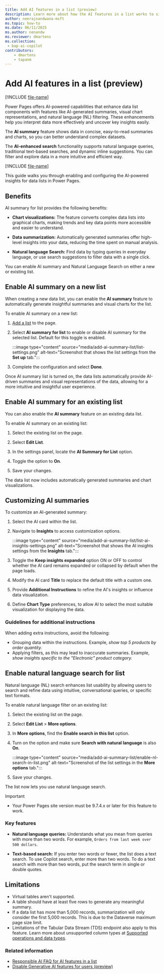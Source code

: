 ```yaml
---
title: Add AI features in a list (preview)
description: Learn more about how the AI features in a list works to simplify and summarize data in Microsoft Power Pages.
author: neerajnandwana-msft
ms.topic: how-to
ms.date: 06/11/2025
ms.author: nenandw
ms.reviewer: dmartens
ms.collection:
 - bap-ai-copilot
contributors:
    - dmartens
    - tapanm
---
```


# Add AI features in a list (preview)

[!INCLUDE [file-name](~/../shared-content/shared/preview-includes/preview-banner.md)]

Power Pages offers AI-powered capabilities that enhance data list components with features like AI-generated summaries, visual chart representations, and natural language (NL) filtering. These enhancements help you interpret data more effectively and uncover key insights easily.

The **AI summary** feature shows data in concise, easy-to-read summaries and charts, so you can better understand complex datasets.

The **AI-enhanced search** functionality supports natural language queries, traditional text-based searches, and dynamic inline suggestions. You can filter and explore data in a more intuitive and efficient way.

[!INCLUDE [file-name](~/../shared-content/shared/preview-includes/preview-note-pp.md)]

This guide walks you through enabling and configuring the AI-powered insights for data lists in Power Pages.

## Benefits

AI summary for list provides the following benefits:

- **Chart visualizations:** The feature converts complex data lists into graphical charts, making trends and key data points more accessible and easier to understand.

- **Data summarization:** Automatically generated summaries offer high-level insights into your data, reducing the time spent on manual analysis.

- **Natural language Search:** Find data by typing queries in everyday language, or use search suggestions to filter data with a single click.

You can enable AI summary and Natural Language Search on either a new or existing list.

## Enable AI summary on a new list

When creating a new data list, you can enable the **AI summary** feature to automatically generate insightful summaries and visual charts for the list.

To enable AI summary on a new list:

1. [Add a list](/power-pages/getting-started/add-list) to the page.

1. Select **AI summary for list** to enable or disable AI summary for the selected list. Default for this toggle is enabled.

   :::image type="content" source="media/add-ai-summary-list/list-settings.png" alt-text="Screenshot that shows the list settings from the **Set up** tab.":::

1. Complete the configuration and select **Done**.

Once AI summary list is turned on, the data lists automatically provide AI-driven summaries and visual representations of the data, allowing for a more intuitive and insightful user experience.

## Enable AI summary for an existing list

You can also enable the **AI summary** feature on an existing data list.

To enable AI summary on an existing list:

1. Select the existing list on the page.

1. Select **Edit List**.

1. In the settings panel, locate the **AI Summary for List** option.

1. Toggle the option to **On**.

1. Save your changes.

The data list now includes automatically generated summaries and chart visualizations.

## Customizing AI summaries

To customize an AI-generated summary:

1. Select the AI card within the list.

1. Navigate to **Insights** to access customization options.

   :::image type="content" source="media/add-ai-summary-list/list-ai-insights-settings.png" alt-text="Screenshot that shows the AI insights settings from the **Insights** tab.":::

1. Toggle the **Keep insights expanded** option ON or OFF to control whether the AI card remains expanded or collapsed by default when the page loads.

1. Modify the AI card **Title** to replace the default title with a custom one.

1. Provide **Additional Instructions** to refine the AI's insights or influence data visualization.

1. Define **Chart Type** preferences, to allow AI to select the most suitable visualization for displaying the data.

### Guidelines for additional instructions

When adding extra instructions, avoid the following:

- Grouping data within the instructions. Example, *show top 5 products by order quantity.*
- Applying filters, as this may lead to inaccurate summaries. Example, *show insights specific to the "Electronic" product category.*

## Enable natural language search for list

Natural language (NL) search enhances list usability by allowing users to search and refine data using intuitive, conversational queries, or specific text formats.

To enable natural language filter on an existing list:

1. Select the existing list on the page.

1. Select **Edit List** > **More options**.

1. In **More options**, find the **Enable search in this list** option.

1. Turn on the option and make sure **Search with natural language** is also **On**.

   :::image type="content" source="media/add-ai-summary-list/enable-nl-search-in-list.png" alt-text="Screenshot of the list settings in the **More options** tab.":::

1. Save your changes.

The list now lets you use natural language search.

> [!IMPORTANT]
> - Your Power Pages site version must be 9.7.4.x or later for this feature to work.

### Key features

- **Natural language queries:** Understands what you mean from queries with more than two words.
  For example, `Orders from last week over 500 dollars`.

- **Text-based search:** If you enter two words or fewer, the list does a text search. To use Copilot search, enter more than two words. To do a text search with more than two words, put the search term in single or double quotes.

## Limitations

- Virtual tables aren't supported.
- A table should have at least five rows to generate any meaningful summary.
- If a data list has more than 5,000 records, summarization will only consider the first 5,000 records. This is due to the Dataverse maximum page size limit.
- Limitations of the Tabular Data Stream (TDS) endpoint also apply to this feature. Learn more about unsupported column types at [Supported operations and data types](/power-apps/developer/data-platform/dataverse-sql-query#supported-operations-and-data-types).

### Related information

- [Responsible AI FAQ for AI features in a list](../faqs-ai-summary-list.md)
- [Disable Generative AI features for users (preview)](../admin/copilot-governance.md)
